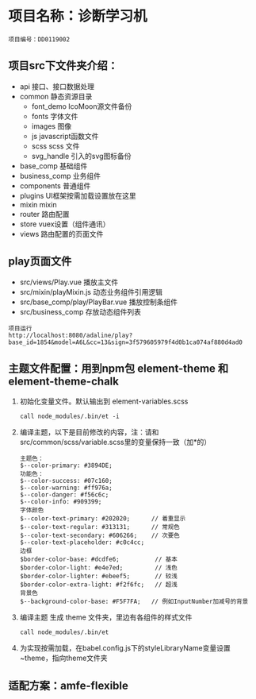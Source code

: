 # 项目名称：诊断学习机
```
项目编号：DD0119002
```
## 项目src下文件夹介绍：
+ api            接口、接口数据处理
+ common         静态资源目录
    + font_demo  IcoMoon源文件备份
    + fonts      字体文件
    + images     图像
    + js         javascript函数文件
    + scss       scss 文件
    + svg_handle 引入的svg图标备份
+ base_comp      基础组件
+ business_comp  业务组件
+ components     普通组件
+ plugins        UI框架按需加载设置放在这里
+ mixin          mixin
+ router         路由配置
+ store          vuex设置（组件通讯）
+ views          路由配置的页面文件

## play页面文件
+ src/views/Play.vue                播放主文件
+ src/mixin/playMixin.js            动态业务组件引用逻辑
+ src/base_comp/play/PlayBar.vue    播放控制条组件
+ src/business_comp                 存放动态组件列表
```
项目运行
http://localhost:8080/adaline/play?base_id=1854&model=A6L&cc=13&sign=3f579605979f4d0b1ca074af880d4ad0
```

## 主题文件配置：用到npm包 element-theme 和  element-theme-chalk
1. 初始化变量文件。默认输出到 element-variables.scss
    ```
    call node_modules/.bin/et -i
    ```
2. 编译主题，以下是目前修改的内容，注：请和src/common/scss/variable.scss里的变量保持一致（加*的）
    ```
    主题色：
    $--color-primary: #3894DE;
    功能色：
    $--color-success: #07c160;
    $--color-warning: #ff976a;
    $--color-danger: #f56c6c;
    $--color-info: #909399;
    字体颜色
    $--color-text-primary: #202020;      // 着重显示
    $--color-text-regular: #313131;      // 常规色
    $--color-text-secondary: #606266;    // 次要色
    $--color-text-placeholder: #c0c4cc;
    边框
    $border-color-base: #dcdfe6;          // 基本
    $border-color-light: #e4e7ed;         // 浅色
    $border-color-lighter: #ebeef5;       // 较浅
    $border-color-extra-light: #f2f6fc;   // 超浅
    背景色
    $--background-color-base: #F5F7FA;   // 例如InputNumber加减号的背景
    ```
3. 编译主题 生成 theme 文件夹，里边有各组件的样式文件
    ```
    call node_modules/.bin/et
    ```
4. 为实现按需加载，在babel.config.js下的styleLibraryName变量设置~theme，指向theme文件夹

## 适配方案：amfe-flexible

